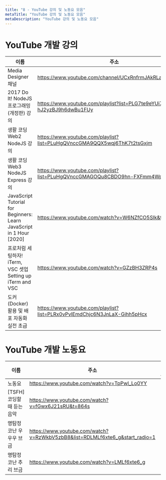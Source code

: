 ```yaml
---
title: "8 - YouTube 강의 및 노동요 모음"
metaTitle: "YouTube 강의 및 노동요 모음"
metaDescription: "YouTube 강의 및 노동요 모음"
---
```


# YouTube 개발 강의

|이름|주소|비고|
|---|---------------------|-----|
|Media Designer 채널|https://www.youtube.com/channel/UCxRnfrmJAkRLarzeBJETB5g|디자인|
|2017 Do It! NodeJS 프로그래밍 (개정판) 강의|https://www.youtube.com/playlist?list=PLG7te9eYUi7tHH-hJ2yzBJ9h6dwBu1FUy|NodeJS|
|생활 코딩 Web2 NodeJS 강의|https://www.youtube.com/playlist?list=PLuHgQVnccGMA9QQX5wqj6ThK7t2tsGxjm|NodeJS|
|생활 코딩 Web3 NodeJS Express 강의|https://www.youtube.com/playlist?list=PLuHgQVnccGMAGOQu8CBDO9hn-FXFmm4Wp|NodeJS|
|JavaScript Tutorial for Beginners: Learn JavaScript in 1 Hour [2020]|https://www.youtube.com/watch?v=W6NZfCO5SIk&t=1203s|Javascript|
|프로처럼 세팅하자! iTerm, VSC 셋업 Setting up iTerm and VSC|https://www.youtube.com/watch?v=GZzBH3ZRP4s|개발툴|
|도커(Docker) 활용 및 배포 자동화 실전 초급|https://www.youtube.com/playlist?list=PLRx0vPvlEmdChjc6N3JnLaX-Gihh5pHcx|Docker,배포|

# YouTube 개발 노동요

|이름|주소|비고|
|---|---------------------|-----|
|노동요|https://www.youtube.com/watch?v=TpPwI_Lo0YY|-|
|[TSFH] 코딩할때 듣는 음악|https://www.youtube.com/watch?v=fGwx6J21sRU&t=864s|-|
|명탐정 코난 우우우 브금|https://www.youtube.com/watch?v=RzWkbV5zbB8&list=RDLMLf6xte6_g&start_radio=1|-|
|명탐정 코난 추리 브금|https://www.youtube.com/watch?v=LMLf6xte6_g|-|